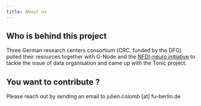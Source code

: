 ```yaml
---
title: About us
---
```


## Who is behind this project

Three German research centers consortium (CRC, funded by the DFG) pulled their resources together with  G-Node and the [NFDI-neuro initiative](https://nfdi-neuro.de) to tackle the issue of data organisation and came up with the Tonic project.

## You want to contribute ?

Please reach out by sending an email to julien.colomb [at] fu-berlin.de
